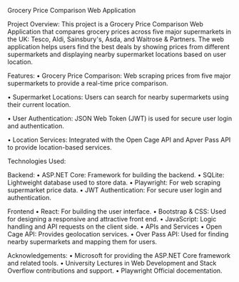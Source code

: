 Grocery Price Comparison Web Application

Project Overview:
This project is a Grocery Price Comparison Web Application that compares grocery prices across five major supermarkets in the UK: Tesco, Aldi, Sainsbury's, Asda, and Waitrose & Partners. 
The web application helps users find the best deals by showing prices from different supermarkets and displaying nearby supermarket locations based on user location.

Features:
• Grocery Price Comparison: Web scraping prices from five major supermarkets to provide a real-time price comparison.

• Supermarket Locations: Users can search for nearby supermarkets using their current location.

• User Authentication: JSON Web Token (JWT) is used for secure user login and authentication.

• Location Services: Integrated with the Open Cage API and Apver Pass API to provide location-based services.

Technologies Used:

Backend:
• ASP.NET Core: Framework for building the backend.
• SQLite: Lightweight database used to store data.
• Playwright: For web scraping supermarket price data.
• JWT Authentication: For secure user login and authentication.

Frontend
• React: For building the user interface.
• Bootstrap & CSS: Used for designing a responsive and attractive front end.
• JavaScript: Logic handling and API requests on the client side.
• APIs and Services
• Open Cage API: Provides geolocation services.
• Over Pass API: Used for finding nearby supermarkets and mapping them for users.

Acknowledgements: 
• Microsoft for providing the ASP.NET Core framework and related tools. 
• University Lectures in Web Development and Stack Overflow contributions and support.
• Playwright Official docementation.
